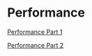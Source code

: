 # Performance

<a href="performance-part1">Performance Part 1</a>

<a href="performance-part2">Performance Part 2</a>
